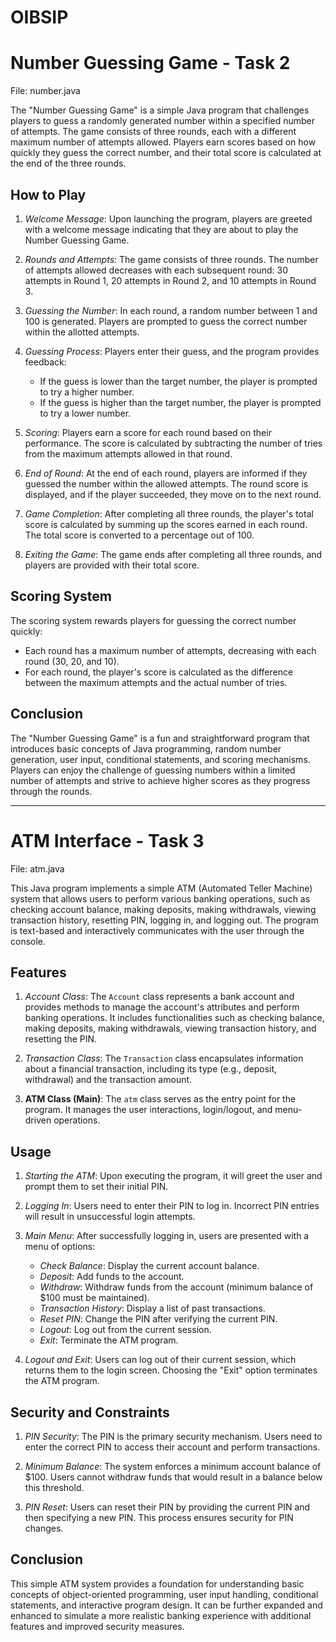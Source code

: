 # OIBSIP

# Number Guessing Game - Task 2
File: number.java

The "Number Guessing Game" is a simple Java program that challenges players to guess a randomly generated number within a specified number of attempts. The game consists of three rounds, each with a different maximum number of attempts allowed. Players earn scores based on how quickly they guess the correct number, and their total score is calculated at the end of the three rounds.

## How to Play

1. *Welcome Message*: Upon launching the program, players are greeted with a welcome message indicating that they are about to play the Number Guessing Game.

2. *Rounds and Attempts*: The game consists of three rounds. The number of attempts allowed decreases with each subsequent round: 30 attempts in Round 1, 20 attempts in Round 2, and 10 attempts in Round 3.

3. *Guessing the Number*: In each round, a random number between 1 and 100 is generated. Players are prompted to guess the correct number within the allotted attempts.

4. *Guessing Process*: Players enter their guess, and the program provides feedback:
   - If the guess is lower than the target number, the player is prompted to try a higher number.
   - If the guess is higher than the target number, the player is prompted to try a lower number.

5. *Scoring*: Players earn a score for each round based on their performance. The score is calculated by subtracting the number of tries from the maximum attempts allowed in that round.

6. *End of Round*: At the end of each round, players are informed if they guessed the number within the allowed attempts. The round score is displayed, and if the player succeeded, they move on to the next round.

7. *Game Completion*: After completing all three rounds, the player's total score is calculated by summing up the scores earned in each round. The total score is converted to a percentage out of 100.

8. *Exiting the Game*: The game ends after completing all three rounds, and players are provided with their total score.

## Scoring System

The scoring system rewards players for guessing the correct number quickly:
- Each round has a maximum number of attempts, decreasing with each round (30, 20, and 10).
- For each round, the player's score is calculated as the difference between the maximum attempts and the actual number of tries.


## Conclusion

The "Number Guessing Game" is a fun and straightforward program that introduces basic concepts of Java programming, random number generation, user input, conditional statements, and scoring mechanisms. Players can enjoy the challenge of guessing numbers within a limited number of attempts and strive to achieve higher scores as they progress through the rounds.

-----------------------------------------------------------------------------------------------------------------

# ATM Interface  - Task 3
File: atm.java

This Java program implements a simple ATM (Automated Teller Machine) system that allows users to perform various banking operations, such as checking account balance, making deposits, making withdrawals, viewing transaction history, resetting PIN, logging in, and logging out. The program is text-based and interactively communicates with the user through the console.

## Features

1. _Account Class_: The `Account` class represents a bank account and provides methods to manage the account's attributes and perform banking operations. It includes functionalities such as checking balance, making deposits, making withdrawals, viewing transaction history, and resetting the PIN.

2. _Transaction Class_: The `Transaction` class encapsulates information about a financial transaction, including its type (e.g., deposit, withdrawal) and the transaction amount.

3. **ATM Class (Main)**: The `atm` class serves as the entry point for the program. It manages the user interactions, login/logout, and menu-driven operations.

## Usage

1. _Starting the ATM_: Upon executing the program, it will greet the user and prompt them to set their initial PIN.

2. _Logging In_: Users need to enter their PIN to log in. Incorrect PIN entries will result in unsuccessful login attempts.

3. _Main Menu_: After successfully logging in, users are presented with a menu of options:

   - _Check Balance_: Display the current account balance.
   - _Deposit_: Add funds to the account.
   - _Withdraw_: Withdraw funds from the account (minimum balance of $100 must be maintained).
   - _Transaction History_: Display a list of past transactions.
   - _Reset PIN_: Change the PIN after verifying the current PIN.
   - _Logout_: Log out from the current session.
   - _Exit_: Terminate the ATM program.

4. _Logout and Exit_: Users can log out of their current session, which returns them to the login screen. Choosing the "Exit" option terminates the ATM program.

## Security and Constraints

1. _PIN Security_: The PIN is the primary security mechanism. Users need to enter the correct PIN to access their account and perform transactions.

2. _Minimum Balance_: The system enforces a minimum account balance of $100. Users cannot withdraw funds that would result in a balance below this threshold.

3. _PIN Reset_: Users can reset their PIN by providing the current PIN and then specifying a new PIN. This process ensures security for PIN changes.

## Conclusion

This simple ATM system provides a foundation for understanding basic concepts of object-oriented programming, user input handling, conditional statements, and interactive program design. It can be further expanded and enhanced to simulate a more realistic banking experience with additional features and improved security measures.
